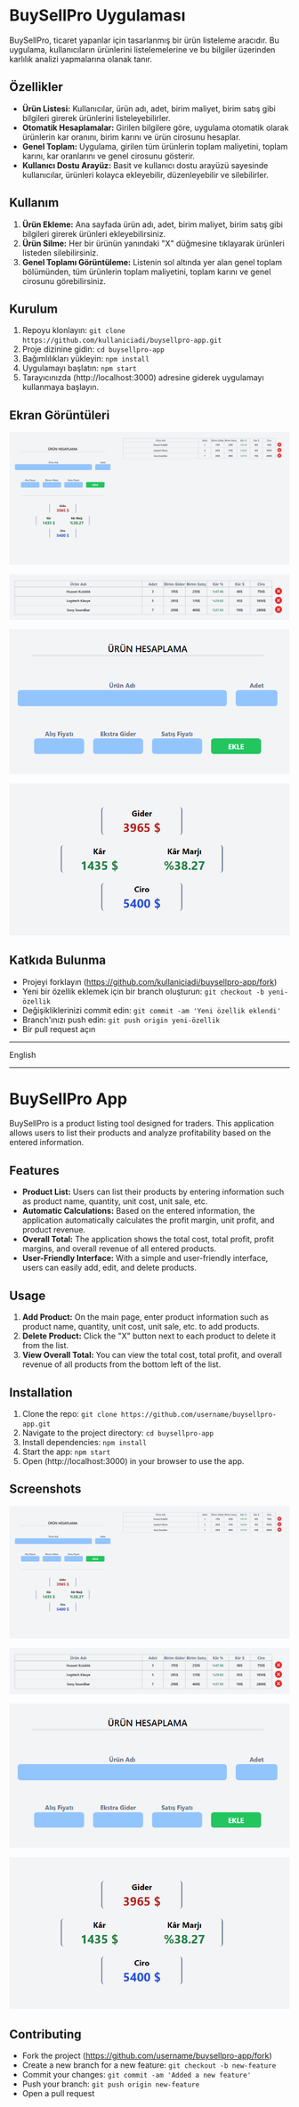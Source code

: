 # BuySellPro Uygulaması

BuySellPro, ticaret yapanlar için tasarlanmış bir ürün listeleme aracıdır. Bu uygulama, kullanıcıların ürünlerini listelemelerine ve bu bilgiler üzerinden karlılık analizi yapmalarına olanak tanır.

## Özellikler

- **Ürün Listesi:** Kullanıcılar, ürün adı, adet, birim maliyet, birim satış gibi bilgileri girerek ürünlerini listeleyebilirler.
- **Otomatik Hesaplamalar:** Girilen bilgilere göre, uygulama otomatik olarak ürünlerin kar oranını, birim karını ve ürün cirosunu hesaplar.
- **Genel Toplam:** Uygulama, girilen tüm ürünlerin toplam maliyetini, toplam karını, kar oranlarını ve genel cirosunu gösterir.
- **Kullanıcı Dostu Arayüz:** Basit ve kullanıcı dostu arayüzü sayesinde kullanıcılar, ürünleri kolayca ekleyebilir, düzenleyebilir ve silebilirler.

## Kullanım

1. **Ürün Ekleme:** Ana sayfada ürün adı, adet, birim maliyet, birim satış gibi bilgileri girerek ürünleri ekleyebilirsiniz.
2. **Ürün Silme:** Her bir ürünün yanındaki "X" düğmesine tıklayarak ürünleri listeden silebilirsiniz.
3. **Genel Toplamı Görüntüleme:** Listenin sol altında yer alan genel toplam bölümünden, tüm ürünlerin toplam maliyetini, toplam karını ve genel cirosunu görebilirsiniz.

## Kurulum

1. Repoyu klonlayın: `git clone https://github.com/kullaniciadi/buysellpro-app.git`
2. Proje dizinine gidin: `cd buysellpro-app`
3. Bağımlılıkları yükleyin: `npm install`
4. Uygulamayı başlatın: `npm start`
5. Tarayıcınızda (http://localhost:3000) adresine giderek uygulamayı kullanmaya başlayın.

## Ekran Görüntüleri

![Ana Ekran](https://github.com/kartalgules/BuySellPro/blob/main/assets/Ana%20Ekran.png)

![Ürün Listesi](https://github.com/kartalgules/BuySellPro/blob/main/assets/Liste.png)

![Ürün Ekleme Formu](https://github.com/kartalgules/BuySellPro/blob/main/assets/%C3%9Cr%C3%BCn%20Ekleme%20Formu.png)

![Genel Toplam](https://github.com/kartalgules/BuySellPro/blob/main/assets/Genel%20Toplam.png)

## Katkıda Bulunma

- Projeyi forklayın (https://github.com/kullaniciadi/buysellpro-app/fork)
- Yeni bir özellik eklemek için bir branch oluşturun: `git checkout -b yeni-özellik`
- Değişikliklerinizi commit edin: `git commit -am 'Yeni özellik eklendi'`
- Branch'ınızı push edin: `git push origin yeni-özellik`
- Bir pull request açın

<hr>
                                      English
<hr>

# BuySellPro App

BuySellPro is a product listing tool designed for traders. This application allows users to list their products and analyze profitability based on the entered information.

## Features

- **Product List:** Users can list their products by entering information such as product name, quantity, unit cost, unit sale, etc.
- **Automatic Calculations:** Based on the entered information, the application automatically calculates the profit margin, unit profit, and product revenue.
- **Overall Total:** The application shows the total cost, total profit, profit margins, and overall revenue of all entered products.
- **User-Friendly Interface:** With a simple and user-friendly interface, users can easily add, edit, and delete products.

## Usage

1. **Add Product:** On the main page, enter product information such as product name, quantity, unit cost, unit sale, etc. to add products.
2. **Delete Product:** Click the "X" button next to each product to delete it from the list.
3. **View Overall Total:** You can view the total cost, total profit, and overall revenue of all products from the bottom left of the list.

## Installation

1. Clone the repo: `git clone https://github.com/username/buysellpro-app.git`
2. Navigate to the project directory: `cd buysellpro-app`
3. Install dependencies: `npm install`
4. Start the app: `npm start`
5. Open (http://localhost:3000) in your browser to use the app.

## Screenshots

![Home Screen](https://github.com/kartalgules/BuySellPro/blob/main/assets/Ana%20Ekran.png)

![Product List](https://github.com/kartalgules/BuySellPro/blob/main/assets/Liste.png)

![Add Product Form](https://github.com/kartalgules/BuySellPro/blob/main/assets/%C3%9Cr%C3%BCn%20Ekleme%20Formu.png)

![Overall Total](https://github.com/kartalgules/BuySellPro/blob/main/assets/Genel%20Toplam.png)

## Contributing

- Fork the project (https://github.com/username/buysellpro-app/fork)
- Create a new branch for a new feature: `git checkout -b new-feature`
- Commit your changes: `git commit -am 'Added a new feature'`
- Push your branch: `git push origin new-feature`
- Open a pull request
